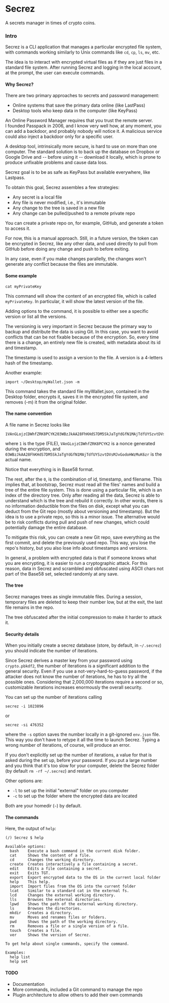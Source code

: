 # Secrez
A secrets manager in times of crypto coins.

### Intro

Secrez is a CLI application that manages a particular encrypted file system, with commands working similarly to Unix commands like `cd`, `cp`, `ls`, `mv`, etc.

The idea is to interact with encrypted virtual files as if they are just files in a standard file system. After running Secrez and logging in the local account, at the prompt, the user can execute commands.


#### Why Secrez?

There are two primary approaches to secrets and password management:

- Online systems that save the primary data online (like LastPass)
- Desktop tools who keep data in the computer (like KeyPass)

An Online Password Manager requires that you trust the remote server.  
I founded Passpack in 2006, and I know very well how, at any moment, you can add a backdoor, and probably nobody will notice it. A malicious service could also inject a backdoor only for a specific user.

A desktop tool, intrinsically more secure, is hard to use on more than one computer.
The standard solution is to back up the database on Dropbox or Google Drive and -- before using it -- download it locally, which is prone to produce unfixable problems and cause data loss.

Secrez goal is to be as safe as KeyPass but available everywhere, like Lastpass.

To obtain this goal, Secrez assembles a few strategies:

- Any secret is a local file
- Any file is never modified, i.e., it's immutable
- Any change to the tree is saved in a new file
- Any change can be pulled/pushed to a remote private repo

You can create a private repo on, for example, GitHub, and generate a token to access it.

For now, this is a manual approach. Still, in a future version, the token can be encrypted in Secrez, like any other data, and used directly to pull from GitHub before doing any change and push to before exiting.

In any case, even if you make changes parallelly, the changes won't generate any conflict because the files are immutable.


#### Some example

```
cat myPrivateKey
```

This command will show the content of an encrypted file, which is called `myPrivateKey`. In particular, it will show the latest version of the file.

Adding options to the command, it is possible to either see a specific version or list all the versions.

The versioning is very important in Secrez because the primary way to backup and distribute the data is using Git. In this case, you want to avoid conflicts that can be not fixable because of the encryption. So, every time there is a change, an entirely new file is created, with metadata about its id and timestamp.

The timestamp is used to assign a version to the file. A version is a 4-letters hash of the timestamp.

Another example:

```
import ~/Desktop/myWallet.json -m
```

This command takes the standard file myWallet.json, contained in the Desktop folder, encrypts it, saves it in the encrypted file system, and removes (-m) it from the original folder.

#### The name convention

A file name in Secrez looks like
```
1VAnGLojzCDWhfZRK8PCYK203WBzJkAA28FhKHdS7DM5SkJaTgYdGfN1MAjTdfUYSzvtDVsMJvGodoHWzMuK6zr
```
where `1` is the type (FILE), `VAnGLojzCDWhfZRK8PCYK2` is a nonce generated during the encryption, and `03WBzJkAA28FhKHdS7DM5SkJaTgYdGfN1MAjTdfUYSzvtDVsMJvGodoHWzMuK6zr` is the actual name.

Notice that everything is in Base58 format.

The rest, after the `0`, is the combination of id, timestamp, and filename. This implies that, at bootstrap, Secrez must read all the files' names and build a tree of the entire file system. This is done using a particular file, which is an index of the directory tree. Only after reading all the data, Secrez is able to understand which is the tree and rebuild it correctly. In other words, there is no information deductible from the files on disk, except what you can deduct from the Git repo (mostly about versioning and timestamp). But the idea is to use a private repo, so this is a minor issue. The alternative would be to risk conflicts during pull and push of new changes, which could potentially damage the entire database.

To mitigate this risk, you can create a new Git repo, save everything as the first commit, and delete the previously used repo. This way, you lose the repo's history, but you also lose info about timestamps and versions.

In general, a problem with encrypted data is that if someone knows what you are encrypting, it is easier to run a cryptographic attack. For this reason, data in Secrez and scrambled and obfuscated using ASCII chars not part of the Base58 set, selected randomly at any save.

#### The tree

Secrez manages trees as single immutable files. During a session, temporary files are deleted to keep their number low, but at the exit, the last file remains in the repo.

The tree obfuscated after the initial compression to make it harder to attack it.

#### Security details

When you initially create a secrez database (store, by default, in `~/.secrez`) you should indicate the number of iterations.

Since Secrez derives a master key from your password using `crypto.pbkdf2`, the number of iterations is a significant addition to the general security. Even if you use a not-very-hard-to-guess password, if the attacker does not know the number of iterations, he has to try all the possible ones. Considering that 2,000,000 iterations require a second or so, customizable iterations increases enormously the overall security.

You can set up the number of iterations calling
```
secrez -i 1023896
```
or
```
secrez -si 476352
```
where the `-s` option saves the number locally in a git-ignored `env.json` file. This way you don't have to retype it all the time to launch Secrez. Typing a wrong number of iterations, of course, will produce an error.

If you don't explicitly set up the number of iterations, a value for that is asked during the set up, before your password. If you put a large number and you think that it's too slow for your computer, delete the Secrez folder (by default `rm -rf ~/.secrez`) and restart.

Other options are:

- `-l` to set up the initial "external" folder on you computer
- `-c` to set up the folder where the encrypted data are located

Both are your homedir (`~`) by default.

#### The commands

Here, the output of `help`:

```
(/) Secrez $ help

Available options:
  bash    Execute a bash command in the current disk folder.
  cat     Shows the content of a file.
  cd      Changes the working directory.
  create  Creates interactively a file containing a secret.
  edit    Edits a file containing a secret.
  exit    Exits TGT.
  export  Export encrypted data to the OS in the current local folder
  help    This help.
  import  Import files from the OS into the current folder
  lcat    Similar to a standard cat in the external fs.
  lcd     Changes the external working directory.
  lls     Browses the external directories.
  lpwd    Shows the path of the external working directory.
  ls      Browses the directories.
  mkdir   Creates a directory.
  mv      Moves and renames files or folders.
  pwd     Shows the path of the working directory.
  rm      Removes a file or a single version of a file.
  touch   Creates a file.
  ver     Shows the version of Secrez.
  
To get help about single commands, specify the command.

Examples:
  help list
  help set
```

#### TODO

- Documentation
- More commands, included a Git command to manage the repo
- Plugin architecture to allow others to add their own commands


